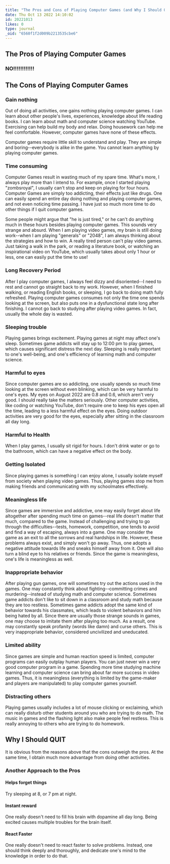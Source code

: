```yaml
---
title: "The Pros and Cons of Playing Computer Games (and Why I Should QUIT)"
date: Thu Oct 13 2022 14:10:02
id: 20221013
likes: 0
type: journal
_oid: "6560f1f2d009b2213535cbe6"
---
```

## The Pros of Playing Computer Games

### NO!!!!!!!!!!!!

## The Cons of Playing Computer Games

### Gain nothing

Out of doing all activities, one gains nothing playing computer games. I
can learn about other people's lives, experiences, knowledge about life
reading books. I can learn about math and computer science watching
YouTube. Exercising can help build my body and relax. Doing housework
can help me feel comfortable. However, computer games have none of these
effects.

Computer games require little skill to understand and play. They are
simple and boring--everybody is alike in the game. You cannot learn
anything by playing computer games.

### Time consuming

Computer Games result in wasting much of my spare time. What's more, I
always play more than I intend to. For example, once I started playing
"zombsroyal", I usually can't stop and keep on playing for four hours.
Computer Games are simply too addicting, their effects just like drugs.
One can easily spend an entire day doing nothing and playing computer
games, and not even noticing time passing. I have just so much more time
to do other things if I quit computer games.

Some people might argue that "he is just tired," or he can't do anything
much in these hours besides playing computer games. This sounds very
strange and absurd. When I am playing video games, my brain is still
doing work--when I am playing "generals" or "2048", I am always thinking
about the strategies and how to win. A really tired person can't play
video games. Just taking a walk in the park, or reading a literature
book, or watching an inspirational video on YouTube, which usually takes
about only 1 hour or less, one can easily put the time to use!

### Long Recovery Period

After I play computer games, I always feel dizzy and disoriented--I need
to rest and cannot go straight back to my work. However, when I finished
walking, or reading English books, or sleeping, I go back to doing math
fully refreshed. Playing computer games consumes not only the time one
spends looking at the screen, but also puts one in a dysfunctional state
long after finishing. I cannot go back to studying after playing video
games. In fact, usually the whole day is wasted.

### Sleeping trouble

Playing games brings excitement. Playing games at night may affect one's
sleep. Sometimes game addicts will stay up to 12:00 pm to play games,
which causes significant distress the next day. Sleeping is really
important to one's well-being, and one's efficiency of learning math and
computer science.

### Harmful to eyes

Since computer games are so addicting, one usually spends so much time
looking at the screen without even blinking, which can be very harmful
to one's eyes. My eyes on August 2022 are 0.8 and 0.6, which aren't very
good. I should really take the matters seriously. Other computer
activities, like coding or watching YouTube, don't require one to keep
his eyes open all the time, leading to a less harmful effect on the
eyes. Doing outdoor activities are very good for the eyes, especially
after sitting in the classroom all day long.

### Harmful to Health

When I play games, I usually sit rigid for hours. I don't drink water or
go to the bathroom, which can have a negative effect on the body.

### Getting Isolated

Since playing games is something I can enjoy alone, I usually isolate
myself from society when playing video games. Thus, playing games stop
me from making friends and communicating with my schoolmates
effectively.

### Meaningless life

Since games are immersive and addictive, one may easily forget about
life altogether after spending much time on games--real life doesn't
matter that much, compared to the game. Instead of challenging and
trying to go through the difficulties--tests, homework, competition, one
tends to avoid and find a way of escaping, always into a game. One may
consider the game as an exit to all the sorrows and real hardships in
life. However, these problems always exist, and simply won't go away.
Thus, one adopts a negative attitude towards life and sneaks himself
away from it. One will also turn a blind eye to his relatives or
friends. Since the game is meaningless, one's life is meaningless as
well.

### Inappropriate behavior

After playing gun games, one will sometimes try out the actions used in
the games. One may constantly think about fighting--committing crimes
and murdering--instead of studying math and computer science. Sometimes
game addicts don't like to sit down in a classroom and study math
because they are too restless. Sometimes game addicts adopt the same
kind of behavior towards his classmates, which leads to violent
behaviors and him being hated by all. Since there are usually those
strange sounds in games, one may choose to imitate them after playing
too much. As a result, one may constantly speak profanity (words like
damn) and curse others. This is very inappropriate behavior, considered
uncivilized and uneducated.

### Limited ability

Since games are simple and human reaction speed is limited, computer
programs can easily outplay human players. You can just never win a very
good computer program in a game. Spending more time studying machine
learning and computer science can bring about far more success in video
games. Thus, it is meaningless (everything is limited by the game-maker
and players are manipulated) to play computer games yourself.

### Distracting others

Playing games usually includes a lot of mouse clicking or exclaiming,
which can really disturb other students around you who are trying to do
math. The music in games and the flashing light also make people feel
restless. This is really annoying to others who are trying to do
homework.

## Why I Should QUIT

It is obvious from the reasons above that the cons outweigh the pros. At
the same time, I obtain much more advantage from doing other activities.

### Another Approach to the Pros

#### Helps forget things

Try sleeping at 8, or 7 pm at night.

#### Instant reward

One really doesn't need to fill his brain with dopamine all day long.
Being excited causes multiple troubles for the brain itself.

#### React Faster

One really doesn't need to react faster to solve problems. Instead, one
should think deeply and thoroughly, and dedicate one's mind to the
knowledge in order to do that.
